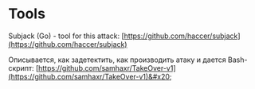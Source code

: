 # Tools

Subjack (Go) - tool for this attack: [https://github.com/haccer/subjack](https://github.com/haccer/subjack)

Описывается, как задетектить, как производить атаку и дается Bash-скрипт: [https://github.com/samhaxr/TakeOver-v1](https://github.com/samhaxr/TakeOver-v1)&#x20;
